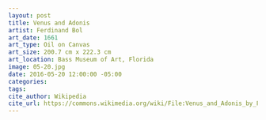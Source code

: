 ```yaml
---
layout: post
title: Venus and Adonis
artist: Ferdinand Bol
art_date: 1661
art_type: Oil on Canvas
art_size: 200.7 cm x 222.3 cm
art_location: Bass Museum of Art, Florida
image: 05-20.jpg
date: 2016-05-20 12:00:00 -05:00
categories:
tags:
cite_author: Wikipedia
cite_url: https://commons.wikimedia.org/wiki/File:Venus_and_Adonis_by_Ferdinand_Bol,_Bass_Museum_of_Art.jpg
---
```

